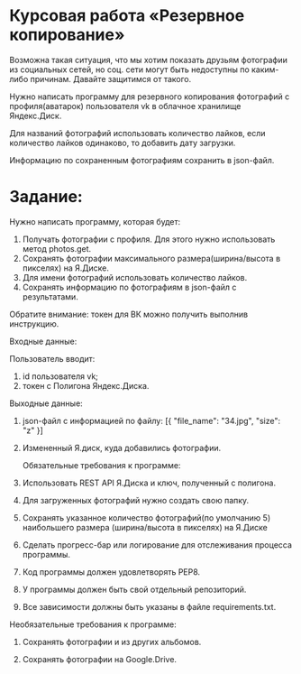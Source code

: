 # Курсовая работа «Резервное копирование»

Возможна такая ситуация, что мы хотим показать друзьям фотографии из социальных сетей, но соц. сети могут быть недоступны по каким-либо причинам. Давайте защитимся от такого.

Нужно написать программу для резервного копирования фотографий с профиля(аватарок) пользователя vk в облачное хранилище Яндекс.Диск.

Для названий фотографий использовать количество лайков, если количество лайков одинаково, то добавить дату загрузки.

Информацию по сохраненным фотографиям сохранить в json-файл.

# Задание:

Нужно написать программу, которая будет:

1. Получать фотографии с профиля. Для этого нужно использовать метод photos.get.
2. Сохранять фотографии максимального размера(ширина/высота в пикселях) на Я.Диске.
3. Для имени фотографий использовать количество лайков.
4. Сохранять информацию по фотографиям в json-файл с результатами.
  
Обратите внимание: токен для ВК можно получить выполнив инструкцию.

Входные данные:

Пользователь вводит:

1. id пользователя vk;
2. токен с Полигона Яндекс.Диска. 

Выходные данные:
1. json-файл с информацией по файлу:
      [{
    "file_name": "34.jpg",
    "size": "z"
    }]
2. Измененный Я.диск, куда добавились фотографии.​​

   Обязательные требования к программе:

1. Использовать REST API Я.Диска и ключ, полученный с полигона.

2. Для загруженных фотографий нужно создать свою папку.

3. Сохранять указанное количество фотографий(по умолчанию 5) наибольшего размера (ширина/высота в пикселях) на Я.Диске

4. Сделать прогресс-бар или логирование для отслеживания процесса программы.

5. Код программы должен удовлетворять PEP8.

6. У программы должен быть свой отдельный репозиторий.

7. Все зависимости должны быть указаны в файле requiremеnts.txt.​

Необязательные требования к программе:

1. Сохранять фотографии и из других альбомов.

2. Сохранять фотографии на Google.Drive.
